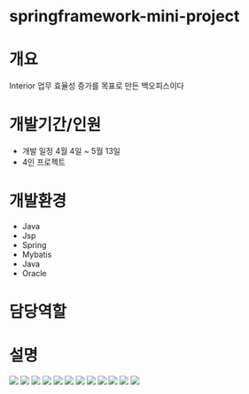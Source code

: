 # springframework-mini-project

<h1>개요</h1>
<span>Interior 업무 효율성 증가를 목표로 만든 백오피스이다</span>
<span></span>

<h1>개발기간/인원</h1>
<ul>
 <li>개발 일정 4월 4일 ~ 5월 13일</li>
  <li>4인 프로젝트</li>
</ul>

<h1>개발환경</h1>
<ul>
  <li>Java</li>
  <li>Jsp</li>
  <li>Spring</li>
  <li>Mybatis</li>
  <li>Java</li>
  <li>Oracle</li>
</ul>
<h1>담당역할</h1>


<h1>설명</h1>
<span>
  <img src="https://user-images.githubusercontent.com/55389539/168534330-353ad8b2-df93-463f-a14d-10d5026143e1.png"/>
  <img src="https://user-images.githubusercontent.com/55389539/168535529-2e625cdc-5923-4cc0-ac21-bdbb4e2dc31f.png"/>
  <img src="https://user-images.githubusercontent.com/55389539/168535602-0995b88f-4977-4327-a824-8e709f0532a0.png"/>
  <img src="https://user-images.githubusercontent.com/55389539/168535665-69021368-9464-40c8-b3b5-f16b8d2a6a61.png"/>
  <img src="https://user-images.githubusercontent.com/55389539/168571978-82854308-7e6a-480f-bc01-9d5445a20ba9.gif"/>
  <img src="https://user-images.githubusercontent.com/55389539/168535730-15680d2c-dd1d-4095-b1c5-e3fe5d372565.png"/>
  <img src="https://user-images.githubusercontent.com/55389539/168572131-de15d7b8-a370-4404-99f8-9a2ee14808be.gif"/>
  <img src="https://user-images.githubusercontent.com/55389539/168535769-8db83e1d-92c1-491c-ac75-898e4570b8b1.png"/>
  <img src="https://user-images.githubusercontent.com/55389539/168535806-a6d42dd7-face-4ae4-8774-9b7aede93b5a.png"/>
  <img src="https://user-images.githubusercontent.com/55389539/168535838-32c17c4c-e6f1-4d5e-902a-f35095cb085a.png"/>
  <img src="https://user-images.githubusercontent.com/55389539/168535910-61578b79-2203-4897-87ca-07e3fd52ece4.png"/>
  <img src="https://user-images.githubusercontent.com/55389539/168535942-b355d83e-bb9a-4642-9f2f-da6a134846f6.png"/>
 

<span>
